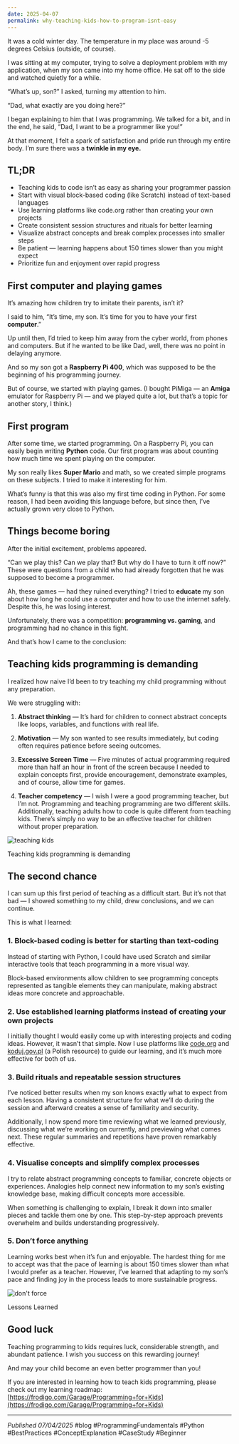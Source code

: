 ```yaml
---
date: 2025-04-07
permalink: why-teaching-kids-how-to-program-isnt-easy
---
```

It was a cold winter day. The temperature in my place was around -5 degrees Celsius (outside, of course).

I was sitting at my computer, trying to solve a deployment problem with my application, when my son came into my home office. He sat off to the side and watched quietly for a while.

“What’s up, son?” I asked, turning my attention to him.

“Dad, what exactly are you doing here?”

I began explaining to him that I was programming. We talked for a bit, and in the end, he said, “Dad, I want to be a programmer like you!”

At that moment, I felt a spark of satisfaction and pride run through my entire body. I’m sure there was a **twinkle in my eye.**

## TL;DR

- Teaching kids to code isn’t as easy as sharing your programmer passion
- Start with visual block-based coding (like Scratch) instead of text-based languages
- Use learning platforms like code.org rather than creating your own projects
- Create consistent session structures and rituals for better learning
- Visualize abstract concepts and break complex processes into smaller steps
- Be patient — learning happens about 150 times slower than you might expect
- Prioritize fun and enjoyment over rapid progress

## First computer and playing games

It’s amazing how children try to imitate their parents, isn’t it?

I said to him, “It’s time, my son. It’s time for you to have your first **computer**.”

Up until then, I’d tried to keep him away from the cyber world, from phones and computers. But if he wanted to be like Dad, well, there was no point in delaying anymore.

And so my son got a **Raspberry Pi 400**, which was supposed to be the beginning of his programming journey.

But of course, we started with playing games. (I bought PiMiga — an **Amiga** emulator for Raspberry Pi — and we played quite a lot, but that’s a topic for another story, I think.)

## First program

After some time, we started programming. On a Raspberry Pi, you can easily begin writing **Python** code. Our first program was about counting how much time we spent playing on the computer.

My son really likes **Super Mario** and math, so we created simple programs on these subjects. I tried to make it interesting for him.

What’s funny is that this was also my first time coding in Python. For some reason, I had been avoiding this language before, but since then, I’ve actually grown very close to Python.

## Things become boring

After the initial excitement, problems appeared.

“Can we play this? Can we play that? But why do I have to turn it off now?” These were questions from a child who had already forgotten that he was supposed to become a programmer.

Ah, these games — had they ruined everything? I tried to **educate** my son about how long he could use a computer and how to use the internet safely. Despite this, he was losing interest.

Unfortunately, there was a competition: **programming vs. gaming**, and programming had no chance in this fight.

And that’s how I came to the conclusion:

## Teaching kids programming is demanding

I realized how naive I’d been to try teaching my child programming without any preparation.

We were struggling with:

1. **Abstract thinking** — It’s hard for children to connect abstract concepts like loops, variables, and functions with real life.

2. **Motivation** — My son wanted to see results immediately, but coding often requires patience before seeing outcomes.

3. **Excessive Screen Time** — Five minutes of actual programming required more than half an hour in front of the screen because I needed to explain concepts first, provide encouragement, demonstrate examples, and of course, allow time for games.

4. **Teacher competency** — I wish I were a good programming teacher, but I’m not. Programming and teaching programming are two different skills. Additionally, teaching adults how to code is quite different from teaching kids. There’s simply no way to be an effective teacher for children without proper preparation.

![teaching kids](https://miro.medium.com/v2/resize:fit:1400/1*gL7Cx6vivOhCf7IPnBZ7oA.png)

Teaching kids programming is demanding

## The second chance

I can sum up this first period of teaching as a difficult start. But it’s not that bad — I showed something to my child, drew conclusions, and we can continue.

This is what I learned:

### 1. Block-based coding is better for starting than text-coding

Instead of starting with Python, I could have used Scratch and similar interactive tools that teach programming in a more visual way.

Block-based environments allow children to see programming concepts represented as tangible elements they can manipulate, making abstract ideas more concrete and approachable.

### 2. Use established learning platforms instead of creating your own projects

I initially thought I would easily come up with interesting projects and coding ideas. However, it wasn’t that simple. Now I use platforms like [code.org](https://code.org/) and [koduj.gov.pl](https://www.gov.pl/web/koduj) (a Polish resource) to guide our learning, and it’s much more effective for both of us.

### 3. Build rituals and repeatable session structures

I’ve noticed better results when my son knows exactly what to expect from each lesson. Having a consistent structure for what we’ll do during the session and afterward creates a sense of familiarity and security.

Additionally, I now spend more time reviewing what we learned previously, discussing what we’re working on currently, and previewing what comes next. These regular summaries and repetitions have proven remarkably effective.

### 4. Visualise concepts and simplify complex processes

I try to relate abstract programming concepts to familiar, concrete objects or experiences. Analogies help connect new information to my son’s existing knowledge base, making difficult concepts more accessible.

When something is challenging to explain, I break it down into smaller pieces and tackle them one by one. This step-by-step approach prevents overwhelm and builds understanding progressively.

### 5. Don’t force anything

Learning works best when it’s fun and enjoyable. The hardest thing for me to accept was that the pace of learning is about 150 times slower than what I would prefer as a teacher. However, I’ve learned that adapting to my son’s pace and finding joy in the process leads to more sustainable progress.

![don't force](https://miro.medium.com/v2/resize:fit:1400/1*KSN2p_yGksAmBqS6jWrFDA.png)

Lessons Learned

## Good luck

Teaching programming to kids requires luck, considerable strength, and abundant patience. I wish you success on this rewarding journey!

And may your child become an even better programmer than you!

If you are interested in learning how to teach kids programming, please check out my learning roadmap: [https://frodigo.com/Garage/Programming+for+Kids](https://frodigo.com/Garage/Programming+for+Kids)

---
*Published 07/04/2025* #blog #ProgrammingFundamentals  #Python #BestPractices  #ConceptExplanation  #CaseStudy  #Beginner
